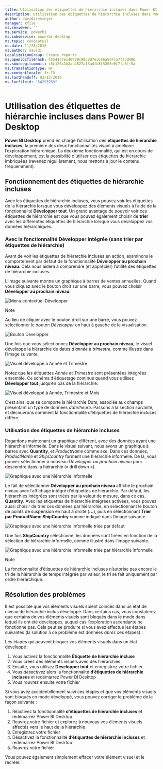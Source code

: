 ```yaml
---
title: Utilisation des étiquettes de hiérarchie incluses dans Power BI Desktop
description: Utilisation des étiquettes de hiérarchie incluses dans Power BI Desktop
author: davidiseminger
manager: kfile
ms.reviewer: ''
ms.service: powerbi
ms.subservice: powerbi-desktop
ms.topic: conceptual
ms.date: 11/28/2018
ms.author: davidi
LocalizationGroup: Create reports
ms.openlocfilehash: f854177e146478c9038d7ec696a8d4ca7facd486
ms.sourcegitcommit: c8c126c1b2ab4527a16a4fb8f5208e0f7fa5ff5a
ms.translationtype: HT
ms.contentlocale: fr-FR
ms.lasthandoff: 01/15/2019
ms.locfileid: "54293769"
---
```

# <a name="use-inline-hierarchy-labels-in-power-bi-desktop"></a>Utilisation des étiquettes de hiérarchie incluses dans Power BI Desktop
**Power BI Desktop** prend en charge l’utilisation des **étiquettes de hiérarchie incluses**, la première des deux fonctionnalités visant à améliorer l’exploration hiérarchique. La deuxième fonctionnalité, qui est en cours de développement, est la possibilité d’utiliser des étiquettes de hiérarchie imbriquées (revenez régulièrement, nous mettons à jour le contenu fréquemment).   

## <a name="how-inline-hierarchy-labels-work"></a>Fonctionnement des étiquettes de hiérarchie incluses
Avec les étiquettes de hiérarchie incluses, vous pouvez voir les étiquettes de la hiérarchie lorsque vous développez des éléments visuels à l’aide de la fonctionnalité **Développer tout**. Un grand avantage de pouvoir voir ces étiquettes de hiérarchie est que vous pouvez également choisir de **trier** avec les différentes étiquettes de hiérarchie lorsque vous développez vos données hiérarchiques.

### <a name="using-the-built-in-expand-feature-without-sorting-by-hierarchy-labels"></a>Avec la fonctionnalité Développer intégrée (sans trier par étiquettes de hiérarchie)
Avant de voir les étiquettes de hiérarchie incluses en action, examinons le comportement par défaut de la fonctionnalité **Développer au prochain niveau**. Cela nous aidera à comprendre (et apprécier) l’utilité des étiquettes de hiérarchie incluses.

L’image suivante montre un graphique à barres de ventes annuelles. Quand vous cliquez avec le bouton droit sur une barre, vous pouvez choisir **Développer au prochain niveau**.

![Menu contextuel Développer](media/desktop-inline-hierarchy-labels/desktop-inline-hierarchy-labels-menu.png)

> [!NOTE]
> Au lieu de cliquer avec le bouton droit sur une barre, vous pouvez sélectionner le bouton *Développer* en haut à gauche de la visualisation.

  ![Bouton Développer](media/desktop-inline-hierarchy-labels/desktop-inline-hierarchy-labels-expand-button-finger.png)


Une fois que vous sélectionnez **Développer au prochain niveau**, le visuel développe la hiérarchie de dates *d’année* à *trimestre*, comme illustré dans l’image suivante.

![Visuel développé à Année et Trimestre](media/desktop-inline-hierarchy-labels/desktop-inline-hierarchy-labels-qty-year-quarter.png)

Notez que les étiquettes *Année* et *Trimestre* sont présentées intégrées ensemble. Ce schéma d’étiquetage continue quand vous utilisez **Développer tout** jusqu’en bas de la hiérarchie.

![Visuel développé à Année, Trimestre et Mois](media/desktop-inline-hierarchy-labels/desktop-inline-hierarchy-labels-qty-year-quarter-month.png)

C’est ainsi que se comporte la hiérarchie *Date*, associée aux champs présentant un type de données *date/heure*. Passons à la section suivante, et découvrons comment la fonctionnalité d’étiquettes de hiérarchie incluses diffère.

### <a name="using-inline-hierarchy-labels"></a>Utilisation des étiquettes de hiérarchie incluses
Regardons maintenant un graphique différent, avec des données ayant une hiérarchie informelle. Dans le visuel suivant, nous avons un graphique à barres avec **Quantity**, et *ProductName* comme axe. Dans ces données, *ProductName* et *ShipCountry* forment une hiérarchie informelle. De là, vous pouvez sélectionner à nouveau *Développer au prochain niveau* pour descendre dans la hiérarchie (« drill down »).

![Graphique avec une hiérarchie informelle](media/desktop-inline-hierarchy-labels/desktop-inline-hierarchy-labels-informal-top-expand.png)

Le fait de sélectionner **Développer au prochain niveau** affiche le prochain niveau avec l’affichage intégré d’étiquettes de hiérarchie. Par défaut, les hiérarchies intégrées sont triées par la valeur de mesure, dans ce cas, **Quantity**. Avec les étiquettes de hiérarchie intégrées activées, vous pouvez aussi choisir de trier ces données par hiérarchie, en sélectionnant le bouton de points de suspension en haut à droite (**...**), puis en sélectionnant **Trier par ProductName ShipCountry** comme indiqué dans l’image suivante.

![Graphique avec une hiérarchie informelle triée par défaut](media/desktop-inline-hierarchy-labels/desktop-inline-hierarchy-labels-informal-sort-quantity.png)

Une fois **ShipCountry** sélectionné, les données sont triées en fonction de la sélection de hiérarchie informelle, comme illustré dans l’image suivante.

![Graphique avec une hiérarchie informelle triée par hiérarchie informelle](media/desktop-inline-hierarchy-labels/desktop-inline-hierarchy-labels-informal-sorted.png)

> [!NOTE]
> La fonctionnalité d’étiquettes de hiérarchie incluses n’autorise pas encore le tri de la hiérarchie de temps intégrée par valeur, le tri se fait uniquement par ordre hiérarchique.
> 
> 

## <a name="troubleshooting"></a>Résolution des problèmes
Il est possible que vos éléments visuels soient coincés dans un état de niveau de hiérarchie inclus développé. Dans certains cas, vous constaterez que certains de vos éléments visuels sont bloqués dans le mode dans lequel ils ont été développés, auquel cas l’exploration ascendante ne fonctionne pas. Cela peut se produire si vous avez effectué les étapes suivantes (la solution à ce problème est données *après* ces étapes) :

Les étapes qui peuvent bloquer vos éléments visuels dans un état développé :

1. Vous activez la fonctionnalité **Étiquette de hiérarchie incluse**
2. Vous créez des éléments visuels avec des hiérarchies
3. Ensuite, vous utilisez **Développer tout** et enregistrez votre fichier
4. Vous *désactivez* alors la fonctionnalité **d’étiquettes de hiérarchie incluses** et redémarrez Power BI Desktop
5. Vous rouvrez ensuite votre fichier

Si vous avez accidentellement suivi ces étapes et que vos éléments visuels sont bloqués en mode développé, vous pouvez corriger le problème de la façon suivante :

1. Réactivez la fonctionnalité **d’étiquettes de hiérarchie incluses** et redémarrez Power BI Desktop
2. Rouvrez votre fichier et explorez à nouveau vos éléments visuels affectés vers le haut de la hiérarchie
3. Enregistrez votre fichier
4. Désactivez la fonctionnalité **d’étiquettes de hiérarchie incluses** et redémarrez Power BI Desktop
5. Rouvrez votre fichier

Vous pouvez également simplement effacer votre élément visuel et le recréer.

